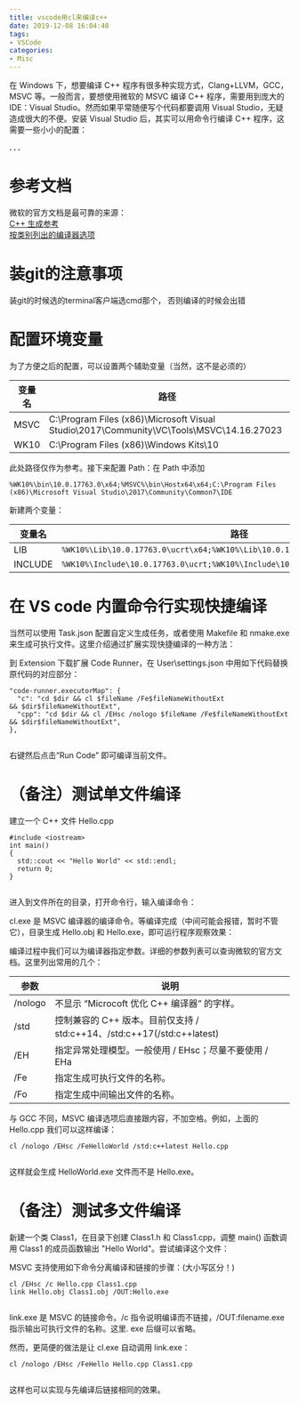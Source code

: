 ```yaml
---
title: vscode用cl来编译c++
date: 2019-12-08 16:04:48
tags:
- VSCode
categories:
- Misc
---
```




在 Windows 下，想要编译 C++ 程序有很多种实现方式，Clang+LLVM，GCC，MSVC 等。一般而言，要想使用微软的 MSVC 编译 C++ 程序，需要用到庞大的 IDE：Visual Studio。然而如果平常随便写个代码都要调用 Visual Studio，无疑造成很大的不便。安装 Visual Studio 后，其实可以用命令行编译 C++ 程序，这需要一些小小的配置：


**. . .**<!-- more -->

# 参考文档

微软的官方文档是最可靠的来源：  
[C++ 生成参考](https://docs.microsoft.com/zh-cn/cpp/build/reference/c-cpp-building-reference?view=vs-2017)  
[按类别列出的编译器选项](https://docs.microsoft.com/zh-cn/cpp/build/reference/compiler-options-listed-by-category?view=vs-2017)


# 装git的注意事项

装git的时候选的terminal客户端选cmd那个， 否则编译的时候会出错


# 配置环境变量

为了方便之后的配置，可以设置两个辅助变量（当然，这不是必须的）

| 变量名 | 路径 |
| --- | --- |
| MSVC | C:\Program Files (x86)\Microsoft Visual Studio\2017\Community\VC\Tools\MSVC\14.16.27023 |
| WK10 | C:\Program Files (x86)\Windows Kits\10 |

此处路径仅作为参考。接下来配置 Path：在 Path 中添加

```
%WK10%\bin\10.0.17763.0\x64;%MSVC%\bin\Hostx64\x64;C:\Program Files (x86)\Microsoft Visual Studio\2017\Community\Common7\IDE
```

新建两个变量：

| 变量名 | 路径 |
| --- | --- |
| LIB | `%WK10%\Lib\10.0.17763.0\ucrt\x64;%WK10%\Lib\10.0.17763.0\um\x64;%MSVC%\lib\x64` |
| INCLUDE | `%WK10%\Include\10.0.17763.0\ucrt;%WK10%\Include\10.0.17763.0\um;` |


# 在 VS code 内置命令行实现快捷编译

当然可以使用 Task.json 配置自定义生成任务，或者使用 Makefile 和 nmake.exe 来生成可执行文件。这里介绍通过扩展实现快捷编译的一种方法：

到 Extension 下载扩展 Code Runner，在 User\settings.json 中用如下代码替换原代码的对应部分：

```
"code-runner.executorMap": {
  "c": "cd $dir && cl $fileName /Fe$fileNameWithoutExt 
&& $dir$fileNameWithoutExt",
  "cpp": "cd $dir && cl /EHsc /nologo $fileName /Fe$fileNameWithoutExt 
&& $dir$fileNameWithoutExt",
},


```

右键然后点击“Run Code” 即可编译当前文件。


# （备注）测试单文件编译

建立一个 C++ 文件 Hello.cpp

```
#include <iostream>
int main()
{
  std::cout << "Hello World" << std::endl;
  return 0;
}


```

进入到文件所在的目录，打开命令行，输入编译命令：

cl.exe 是 MSVC 编译器的编译命令。等编译完成（中间可能会报错，暂时不管它），目录生成 Hello.obj 和 Hello.exe，即可运行程序观察效果：

编译过程中我们可以为编译器指定参数。详细的参数列表可以查询微软的官方文档。这里列出常用的几个：

| 参数 | 说明 |
| --- | --- |
| /nologo | 不显示 “Microcoft 优化 C++ 编译器” 的字样。 |
| /std | 控制兼容的 C++ 版本。目前仅支持 / std:c++14、/std:c++17(/std:c++latest) |
| /EH | 指定异常处理模型。一般使用 / EHsc；尽量不要使用 / EHa |
| /Fe | 指定生成可执行文件的名称。 |
| /Fo | 指定生成中间输出文件的名称。 |

与 GCC 不同，MSVC 编译选项后直接跟内容，不加空格。例如，上面的 Hello.cpp 我们可以这样编译：

```
cl /nologo /EHsc /FeHelloWorld /std:c++latest Hello.cpp


```

这样就会生成 HelloWorld.exe 文件而不是 Hello.exe。


# （备注）测试多文件编译

新建一个类 Class1，在目录下创建 Class1.h 和 Class1.cpp，调整 main() 函数调用 Class1 的成员函数输出 "Hello World"。尝试编译这个文件：

MSVC 支持使用如下命令分离编译和链接的步骤：(大小写区分！)

```
cl /EHsc /c Hello.cpp Class1.cpp
link Hello.obj Class1.obj /OUT:Hello.exe


```

link.exe 是 MSVC 的链接命令。/c 指令说明编译而不链接，/OUT:filename.exe 指示输出可执行文件的名称。这里. exe 后缀可以省略。

然而，更简便的做法是让 cl.exe 自动调用 link.exe：

```
cl /nologo /EHsc /FeHello Hello.cpp Class1.cpp


```

这样也可以实现与先编译后链接相同的效果。
